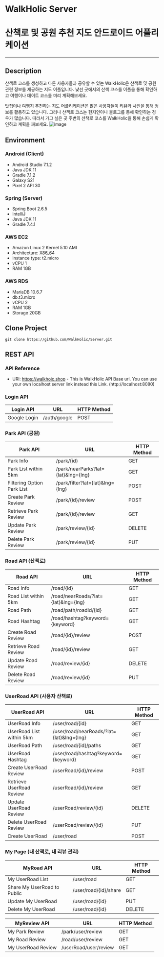 # WalkHolic Server
# 산책로 및 공원 추천 지도 안드로이드 어플리케이션
###
-----------------------
## Description
산책로 코스를 생성하고 다른 사용자들과 공유할 수 있는 WalkHolic은 산책로 및 공원 관련 정보를 제공하는 지도 어플입니다. 낯선 곳에서의 산책 코스를 어플을 통해 확인하고 여행이나 데이트 코스를 미리 계획해보세요.

맛집이나 여행지 추천하는 지도 어플리케이션은 많은 사용자들이 리뷰와 사진을 통해 정보를 활용하고 있습니다. 그러나 산책로 코스는 현지인이나 블로그를 통해 확인하는 경우가 많습니다. 따라서 가고 싶은 곳 주변의 산책로 코스를 WalkHolic을 통해 손쉽게 확인하고 계획을 짜보세요.
![image](https://user-images.githubusercontent.com/68843443/171858187-0b3b4d14-9f87-4554-9991-58b73967200c.png)


## Environment
### Android (Client)
- Android Studio 7.1.2
- Java JDK 11
- Gradle 7.1.2
- Galaxy S21
- Pixel 2 API 30
### Spring (Server)
- Spring Boot 2.6.5
- IntelliJ
- Java JDK 11
- Gradle 7.4.1
### AWS EC2
- Amazon Linux 2 Kernel 5.10 AMI
- Architecture: X86_64
- Instance type: t2.micro
- vCPU 1
- RAM 1GB
### AWS RDS
- MariaDB 10.6.7
- db.t3.micro
- vCPU 2
- RAM 1GB
- Storage 20GB

## Clone Project
```shell
git clone https://github.com/WalkHolic/Server.git
```

## REST API
### API Reference
- URI: https://walkhoic.shop - This is WalkHolic API Base url. You can use your own localhost server link instead this Link. (http://localhost:8080)
### Login API
| Login API                    | URL                                        | HTTP Method |
| ---------------------------- | ------------------------------------------ | ----------- |
| Google Login                 | /auth/google                               | POST        |

### Park API (공원)
| Park API                     | URL                                        | HTTP Method |
| ---------------------------- | ------------------------------------------ | ----------- |
| Park Info                    | /park/{id}                                 | GET         |
| Park List within 5km         | /park/nearParks?lat={lat}&lng={lng}        | GET         |
| Filtering Option Park List   | /park/filter?lat={lat}&lng={lng}           | POST        |
| Create Park Review           | /park/{id}/review                          | POST        |
| Retrieve Park Review         | /park/{id}/review                          | GET         |
| Update Park Review           | /park/review/{id}                          | DELETE      |
| Delete Park Review           | /park/review/{id}                          | PUT         |

### Road API (산책로)
| Road API                     | URL                                        | HTTP Method |
| ---------------------------- | ------------------------------------------ | ----------- |
| Road Info                    | /road/{id}                                 | GET         |
| Road List within 5km         | /road/nearRoads/?lat={lat}&lng={lng}       | GET         |
| Road Path                    | /road/path/roadId/{id}                     | GET         |
| Road Hashtag                 | /road/hashtag?keyword={keyword}            | GET         |
| Create Road Review           | /road/{id}/review                          | POST        |
| Retrieve Road Review         | /road/{id}/review                          | GET         |
| Update Road Review           | /road/review/{id}                          | DELETE      |
| Delete Road Review           | /road/review/{id}                          | PUT         |

### UserRoad API (사용자 산책로)
| UserRoad API                 | URL                                        | HTTP Method |
| ---------------------------- | ------------------------------------------ | ----------- |
| UserRoad Info                | /user/road/{id}                            | GET         |
| UserRoad List within 5km     | /user/road/nearRoads/?lat={lat}&lng={lng}  | GET         |
| UserRoad Path                | /user/road/{id}/paths                      | GET         |
| UserRoad Hashtag             | /user/road/hashtag?keyword={keyword}       | GET         |
| Create UserRoad Review       | /userRoad/{id}/review                      | POST        |
| Retrieve UserRoad Review     | /userRoad/{id}/review                      | GET         |
| Update UserRoad Review       | /userRoad/review/{id}                      | DELETE      |
| Delete UserRoad Review       | /userRoad/review/{id}                      | PUT         |
| Create UserRoad              | /user/road                                 | POST        |

### My Page (내 산책로, 내 리뷰 관리)
| MyRoad API                   | URL                                        | HTTP Method |
| ---------------------------- | ------------------------------------------ | ----------- |
| My UserRoad List             | /user/road                                 | GET         |
| Share My UserRoad to Public  | /user/road/{id}/share                      | GET         |
| Update My UserRoad           | /user/road/{id}                            | PUT         |
| Delete My UserRoad           | /user/road/{id}                            | DELETE      |

| MyReview API                 | URL                                        | HTTP Method |
| ---------------------------- | ------------------------------------------ | ----------- |
| My Park Review               | /park/user/review                          | GET         |
| My Road Review               | /road/user/review                          | GET         |
| My UserRoad Review           | /userRoad/user/review                      | GET         |




